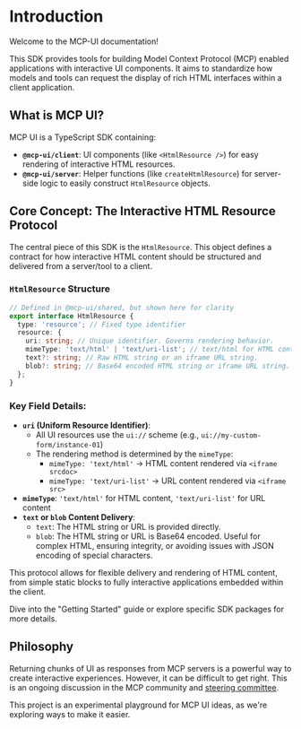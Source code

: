 # Introduction

Welcome to the MCP-UI documentation!

This SDK provides tools for building Model Context Protocol (MCP) enabled applications with interactive UI components. It aims to standardize how models and tools can request the display of rich HTML interfaces within a client application.

## What is MCP UI?

MCP UI is a TypeScript SDK containing:

- **`@mcp-ui/client`**: UI components (like `<HtmlResource />`) for easy rendering of interactive HTML resources.
- **`@mcp-ui/server`**: Helper functions (like `createHtmlResource`) for server-side logic to easily construct `HtmlResource` objects.

## Core Concept: The Interactive HTML Resource Protocol

The central piece of this SDK is the `HtmlResource`. This object defines a contract for how interactive HTML content should be structured and delivered from a server/tool to a client.

### `HtmlResource` Structure

```typescript
// Defined in @mcp-ui/shared, but shown here for clarity
export interface HtmlResource {
  type: 'resource'; // Fixed type identifier
  resource: {
    uri: string; // Unique identifier. Governs rendering behavior.
    mimeType: 'text/html' | 'text/uri-list'; // text/html for HTML content, text/uri-list for URL content
    text?: string; // Raw HTML string or an iframe URL string.
    blob?: string; // Base64 encoded HTML string or iframe URL string.
  };
}
```

### Key Field Details:

- **`uri` (Uniform Resource Identifier)**:
  - All UI resources use the `ui://` scheme (e.g., `ui://my-custom-form/instance-01`)
  - The rendering method is determined by the `mimeType`:
    - `mimeType: 'text/html'` → HTML content rendered via `<iframe srcdoc>`
    - `mimeType: 'text/uri-list'` → URL content rendered via `<iframe src>`
- **`mimeType`**: `'text/html'` for HTML content, `'text/uri-list'` for URL content
- **`text` or `blob` Content Delivery**:
  - `text`: The HTML string or URL is provided directly.
  - `blob`: The HTML string or URL is Base64 encoded. Useful for complex HTML, ensuring integrity, or avoiding issues with JSON encoding of special characters.

This protocol allows for flexible delivery and rendering of HTML content, from simple static blocks to fully interactive applications embedded within the client.

Dive into the "Getting Started" guide or explore specific SDK packages for more details.

## Philosophy

Returning chunks of UI as responses from MCP servers is a powerful way to create interactive experiences. However, it can be difficult to get right.
This is an ongoing discussion in the MCP community and [steering committee](https://github.com/orgs/modelcontextprotocol/discussions/287#discussioncomment-13175290).

This project is an experimental playground for MCP UI ideas, as we're exploring ways to make it easier.